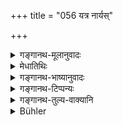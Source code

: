 +++
title = "056 यत्र नार्यस्"

+++

<details><summary>गङ्गानथ-मूलानुवादः</summary>

Where women are honoured, there the gods rejoice; where, on the other hand, they are not honoured, there all rites are fruitless.—(56)
</details>

<details><summary>मेधातिथिः</summary>

**देवता रमन्ते** तुष्यन्ति प्रसीदन्ति । प्रसन्नाश् च स्वामिन एवाभिप्रेतेन फलेन योजयन्ति । **यत्र तु न पूज्यन्ते तत्र सर्वाः क्रियाः** यागहोमदानाद्या देवताराधनबुद्ध्या चोपहारादयो याः क्रियन्ते **ऽफलास्** ता इत्य् अर्थवादः ॥ ३.५६ ॥[^१२१]
</details>

<details><summary>गङ्गानथ-भाष्यानुवादः</summary>

‘*The gods rejoice*’—are satisfied, pleased; and being pleased, they bestow upon the master of the house desirable rewards.

‘*Where they are not honoured*, *all rites are fruitless*’—; sacrifices, libations and charities,—gifts made with the motive of pleasing the gods,—all such acts, though done, become fruitless.

This is a commendatory exaggeration.—(56)
</details>

<details><summary>गङ्गानथ-टिप्पन्यः</summary>

This verse is quoted in *Parāśaramādhava* (Ācāra, p. 506);—in
*Vivādaratnākara* (p. 417) as explaining the reason why women should be
honoured;—and in *Aparārka* (p. 17).
</details>

<details><summary>गङ्गानथ-तुल्य-वाक्यानि</summary>

*Mahābhārata* (Anuśā. 46.5-6).—‘O king, women should be always honoured
and fondled; where women are honoured, there the gods rejoice; where
they are not honoured, there all rites are fruitless.’
</details>

<details><summary>Bühler</summary>

056	Where women are honoured, there the gods are pleased; but where they are not honoured, no sacred rite yields rewards.
</details>
